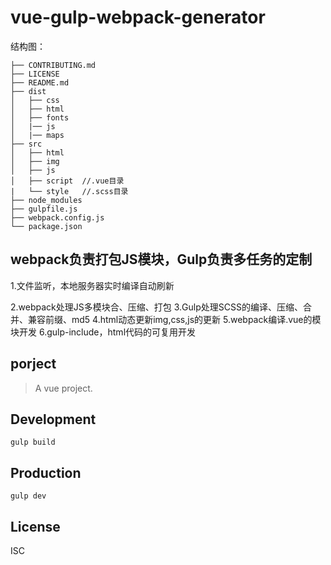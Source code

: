 # vue-gulp-webpack-generator


结构图：

```
├── CONTRIBUTING.md
├── LICENSE
├── README.md
├── dist
│   ├── css
│   ├── html
│   ├── fonts
│   |── js
│   |── maps
├── src
│   ├── html
│   ├── img
│   ├── js
│   ├── script  //.vue目录
|   └── style   //.scss目录
├── node_modules
├── gulpfile.js
├── webpack.config.js
└── package.json
```

## webpack负责打包JS模块，Gulp负责多任务的定制

  1.文件监听，本地服务器实时编译自动刷新
  
  2.webpack处理JS多模块合、压缩、打包
  3.Gulp处理SCSS的编译、压缩、合并、兼容前缀、md5
  4.html动态更新img,css,js的更新
  5.webpack编译.vue的模块开发 
  6.gulp-include，html代码的可复用开发


## porject
> A vue project.

## Development

```shell
gulp build
```

## Production
```
gulp dev
```

## License
ISC

